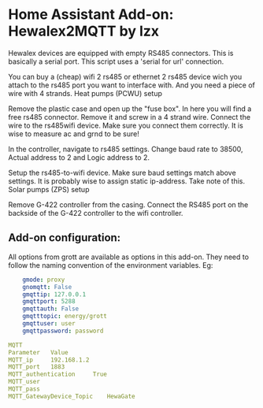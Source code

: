 # Home Assistant Add-on: Hewalex2MQTT by lzx

Hewalex devices are equipped with empty RS485 connectors. This is basically a serial port. This script uses a 'serial for url' connection.

You can buy a (cheap) wifi 2 rs485 or ethernet 2 rs485 device wich you attach to the rs485 port you want to interface with. And you need a piece of wire with 4 strands.
Heat pumps (PCWU) setup

Remove the plastic case and open up the "fuse box". In here you will find a free rs485 connector. Remove it and screw in a 4 strand wire. Connect the wire to the rs485wifi device. Make sure you connect them correctly. It is wise to measure ac and grnd to be sure!

In the controller, navigate to rs485 settings. Change baud rate to 38500, Actual address to 2 and Logic address to 2.

Setup the rs485-to-wifi device. Make sure baud settings match above settings. It is probably wise to assign static ip-address. Take note of this.
Solar pumps (ZPS) setup

Remove G-422 controller from the casing. Connect the RS485 port on the backside of the G-422 controller to the wifi controller.

## Add-on configuration:
All options from grott are available as options in this add-on. They need to follow the naming convention of the environment variables. Eg:  
```yaml
	gmode: proxy
	gnomqtt: False
	gmqttip: 127.0.0.1
	gmqttport: 5288
	gmqttauth: False
	gmqtttopic: energy/grott
	gmqttuser: user
	gmqttpassword: password

MQTT
Parameter 	Value
MQTT_ip 	192.168.1.2
MQTT_port 	1883
MQTT_authentication 	True
MQTT_user 	
MQTT_pass 	
MQTT_GatewayDevice_Topic 	HewaGate
```
